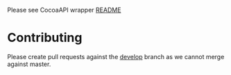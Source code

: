 Please see CocoaAPI wrapper [README](https://github.com/soundcloud/CocoaSoundCloudAPI/blob/master/README.md)

# Contributing

Please create pull requests against the [develop](https://github.com/soundcloud/CocoaSoundCloudUI/tree/develop) branch as we cannot merge against master.